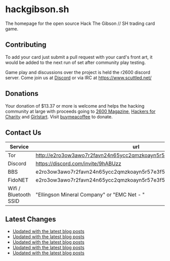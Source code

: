 # hackgibson.sh
The homepage for the open source Hack The Gibson // SH trading card game.


## Contributing

To add your card just submit a pull request with your card's front art, it would be added to the next run of set after community play testing.

Game play and discussions over the project is held the r2600 discord server. Come join us at [Discord](https://discord.com/invite/9hABUzz) or via IRC at https://www.scuttled.net/


## Donations

Your donation of $13.37 or more is welcome and helps the hacking community at large with proceeds going to [2600 Magazine](https://2600.com/), [Hackers for Charity](https://hackersforcharity.org) and [Girlstart](https://girlstart.org).  Visit [buymeacoffee](https://www.buymeacoffee.com/hackgibson.sh) to donate.


## Contact Us

Service | url
-|-
Tor | http://e2ro3ow3awo7r2favn24n65ycc2qmzkoayn5r57e3f56nvjwdcgg32ad.onion
Discord | https://discord.com/invite/9hABUzz
BBS | e2ro3ow3awo7r2favn24n65ycc2qmzkoayn5r57e3f56nvjwdcgg32ad.onion:23
FidoNET | e2ro3ow3awo7r2favn24n65ycc2qmzkoayn5r57e3f56nvjwdcgg32ad.onion:24554
Wifi / Bluetooth SSID | "Ellingson Mineral Company" or "EMC Net - <fidonet address>"

## Latest Changes
<!-- BLOG-POST-LIST:START -->
- [Updated with the latest blog posts](https://github.com/DFW2600/hackgibson.sh/commit/a35a0fccea5154740d5d1d5f8b968b353a34ffb5)
- [Updated with the latest blog posts](https://github.com/DFW2600/hackgibson.sh/commit/16cea30eb985d46d7d9a033e9edf57c5173e1f80)
- [Updated with the latest blog posts](https://github.com/DFW2600/hackgibson.sh/commit/827ea38cbff138b91bbb0702dc02b8bb6960212c)
- [Updated with the latest blog posts](https://github.com/DFW2600/hackgibson.sh/commit/8e30079f563187a3fef7306b572d98817117433e)
- [Updated with the latest blog posts](https://github.com/DFW2600/hackgibson.sh/commit/625941eacdcf99e41e615efab20e65a5accfffc0)
<!-- BLOG-POST-LIST:END -->
